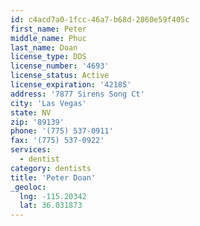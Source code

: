 ```yaml
---
id: c4acd7a0-1fcc-46a7-b68d-2860e59f405c
first_name: Peter
middle_name: Phuc
last_name: Doan
license_type: DDS
license_number: '4693'
license_status: Active
license_expiration: '42185'
address: '7877 Sirens Song Ct'
city: 'Las Vegas'
state: NV
zip: '89139'
phone: '(775) 537-0911'
fax: '(775) 537-0922'
services:
  - dentist
category: dentists
title: 'Peter Doan'
_geoloc:
  lng: -115.20342
  lat: 36.031873
---
```

